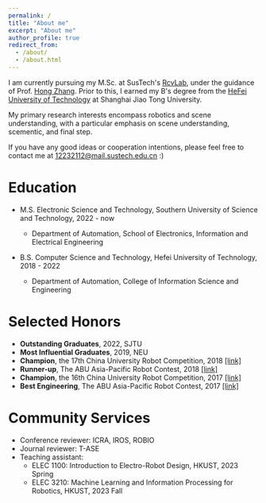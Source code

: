```yaml
---
permalink: /
title: "About me"
excerpt: "About me"
author_profile: true
redirect_from: 
  - /about/
  - /about.html
---
```


I am currently pursuing my M.Sc. at SusTech's [RcvLab](https://uav.hkust.edu.hk/), under the guidance of Prof. [Hong Zhang](https://scholar.google.com.hk/citations?user=u8Q0_xsAAAAJ&hl=zh-CN&oi=ao). Prior to this, I earned my B's degree from the [HeFei University of Technology](http://irmv.sjtu.edu.cn/) at Shanghai Jiao Tong University.

My primary research interests encompass robotics and scene understanding, with a particular emphasis on scene understanding, scementic, and final step.

If you have any good ideas or cooperation intentions, please feel free to contact me at 12232112@mail.sustech.edu.cn :)

Education
====== 
* M.S. Electronic Science and Technology, Southern University of Science and Technology, 2022 - now
  * Department of Automation, School of Electronics, Information and Electrical Engineering 

* B.S. Computer Science and Technology, Hefei University of Technology, 2018 - 2022
  * Department of Automation, College of Information Science and Engineering
  
Selected Honors
======
* **Outstanding Graduates**, 2022, SJTU
* **Most Influential Graduates**, 2019, NEU
* **Champion**, the 17th China University Robot Competition, 2018 [[link]](http://www.cnrobocon.net/#/)
* **Runner-up**, The ABU Asia-Pacific Robot Contest, 2018 [[link]](https://en.wikipedia.org/wiki/ABU_Robocon)
* **Champion**, the 16th China University Robot Competition, 2017 [[link]](http://www.cnrobocon.net/#/)
* **Best Engineering**, The ABU Asia-Pacific Robot Contest, 2017 [[link]](http://www.aburobocon.net/)

Community Services
======
* Conference reviewer: ICRA, IROS, ROBIO
* Journal reviewer: T-ASE
* Teaching assistant: 
  * ELEC 1100: Introduction to Electro-Robot Design, HKUST, 2023 Spring
  * ELEC 3210: Machine Learning and Information Processing for Robotics, HKUST, 2023 Fall
